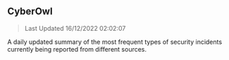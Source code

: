 ## CyberOwl 
> Last Updated 16/12/2022 02:02:07 


A daily updated summary of the most frequent types of security incidents currently being reported from different sources.

